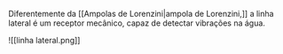 Diferentemente da [[Ampolas de Lorenzini|ampola de Lorenzini,]] a linha lateral é um receptor mecânico, capaz de detectar vibrações na água. 

![[linha lateral.png]]